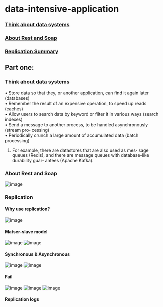 # data-intensive-application

### [Think about data systems](#think-about-data-system)
### [About Rest and Soap](#about-rest-and-soap)
### [Replication Summary](#replication)

## Part one:

### Think about data systems
• Store data so that they, or another application, can find it again later (databases)  
• Remember the result of an expensive operation, to speed up reads (caches)  
• Allow users to search data by keyword or filter it in various ways (search indexes)  
• Send a message to another process, to be handled asynchronously (stream pro‐ cessing)  
• Periodically crunch a large amount of accumulated data (batch processing)  

1. For example, there are datastores that are also used as mes‐ sage queues (Redis), and there 
are message queues with database-like durability guar‐ antees (Apache Kafka).  

### About Rest and Soap
![image](https://user-images.githubusercontent.com/29927264/62964287-889a7700-bdb7-11e9-92cd-eb1c7feeaa23.png)

### Replication
#### Why use replication?
![image](https://user-images.githubusercontent.com/29927264/62964779-8a186f00-bdb8-11e9-9d8e-5ab536e821a2.png)
#### Matser-slave model
![image](https://user-images.githubusercontent.com/29927264/62965243-7588a680-bdb9-11e9-8cfd-6421232500f4.png)
![image](https://user-images.githubusercontent.com/29927264/62965306-93560b80-bdb9-11e9-983a-21cdf281f0d9.png)
#### Synchronous & Asynchronous
![image](https://user-images.githubusercontent.com/29927264/62965950-e11f4380-bdba-11e9-8043-f4dfede032f8.png)
![image](https://user-images.githubusercontent.com/29927264/62966099-2f344700-bdbb-11e9-8a8a-46ac2cf2f838.png)
#### Fail
![image](https://user-images.githubusercontent.com/29927264/62967003-01e89880-bdbd-11e9-981e-a5cbd4903356.png)
![image](https://user-images.githubusercontent.com/29927264/62967034-10cf4b00-bdbd-11e9-9900-0bb4f10637b5.png)
![image](https://user-images.githubusercontent.com/29927264/62968486-02cef980-bdc0-11e9-896a-cb2bb3397a59.png)

#### Replication logs









